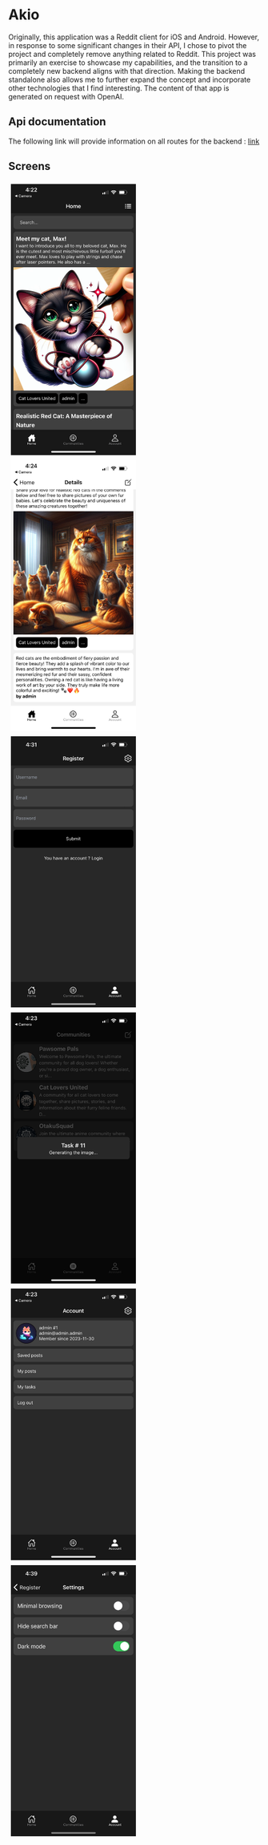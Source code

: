 # Akio

Originally, this application was a Reddit client for iOS and Android. However, in response to some significant changes in their API, I chose to pivot the project and completely remove anything related to Reddit. This project was primarily an exercise to showcase my capabilities, and the transition to a completely new backend aligns with that direction. Making the backend standalone also allows me to further expand the concept and incorporate other technologies that I find interesting. The content of that app is generated on request with OpenAI.

## Api documentation

The following link will provide information on all routes for the backend : [link](https://documenter.getpostman.com/view/20337635/2s9YXe8jwm)

## Screens

<div style="display: flex; flex-wrap: wrap;">
    <img src="screenshots/home.PNG" alt="Home Screen" width="250" style="margin: 5px"/>
    <img src="screenshots/details.PNG" alt="Details Screen" width="250" style="margin: 5px"/>
    <img src="screenshots/register.PNG" alt="Register Screen" width="250" style="margin: 5px"/>
    <img src="screenshots/pending.PNG" alt="Pending Job" width="250" style="margin: 5px"/>
    <img src="screenshots/account.PNG" alt="Account Screen" width="250" style="margin: 5px"/>
    <img src="screenshots/settings.PNG" alt="Settings Screen" width="250" style="margin: 5px"/>
</div>